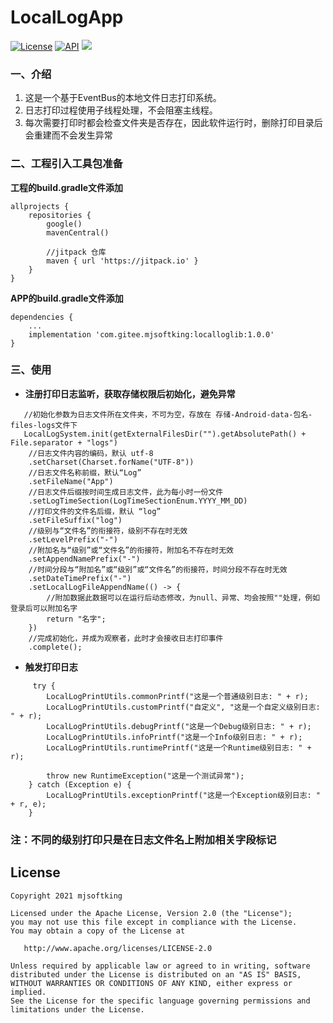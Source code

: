 # LocalLogApp
[![License](https://img.shields.io/badge/License%20-Apache%202-337ab7.svg)](https://www.apache.org/licenses/LICENSE-2.0)
[![API](https://img.shields.io/badge/API-16%2B-brightgreen.svg?style=flat)](https://android-arsenal.com/api?level=16)
[![](https://jitpack.io/v/com.gitee.mjsoftking/localloglib.svg)](https://jitpack.io/#com.gitee.mjsoftking/localloglib)

### 一、介绍
1. 这是一个基于EventBus的本地文件日志打印系统。
2. 日志打印过程使用子线程处理，不会阻塞主线程。
3. 每次需要打印时都会检查文件夹是否存在，因此软件运行时，删除打印目录后会重建而不会发生异常

### 二、工程引入工具包准备
**工程的build.gradle文件添加** 

```
allprojects {
    repositories {
        google()
        mavenCentral()

        //jitpack 仓库
        maven { url 'https://jitpack.io' }
    }
}
```

**APP的build.gradle文件添加** 
```
dependencies {
    ...
    implementation 'com.gitee.mjsoftking:localloglib:1.0.0'
}
```
### 三、使用

-  **注册打印日志监听，获取存储权限后初始化，避免异常** 

```
   //初始化参数为日志文件所在文件夹，不可为空，存放在 存储-Android-data-包名-files-logs文件下
   LocalLogSystem.init(getExternalFilesDir("").getAbsolutePath() + File.separator + "logs")
    //日志文件内容的编码，默认 utf-8
    .setCharset(Charset.forName("UTF-8"))
    //日志文件名称前缀，默认“Log”
    .setFileName("App")
    //日志文件后缀按时间生成日志文件，此为每小时一份文件
    .setLogTimeSection(LogTimeSectionEnum.YYYY_MM_DD)
    //打印文件的文件名后缀，默认 “log”
    .setFileSuffix("log")
    //级别与“文件名”的衔接符，级别不存在时无效
    .setLevelPrefix("-")
    //附加名与“级别”或“文件名”的衔接符，附加名不存在时无效
    .setAppendNamePrefix("-")
    //时间分段与“附加名”或“级别”或“文件名”的衔接符，时间分段不存在时无效
    .setDateTimePrefix("-")
    .setLocalLogFileAppendName(() -> {
        //附加数据此数据可以在运行后动态修改，为null、异常、均会按照""处理，例如登录后可以附加名字
        return "名字";
    })
    //完成初始化，并成为观察者，此时才会接收日志打印事件
    .complete();
```
-  **触发打印日志** 

```
     try {
        LocalLogPrintUtils.commonPrintf("这是一个普通级别日志: " + r);
        LocalLogPrintUtils.customPrintf("自定义", "这是一个自定义级别日志: " + r);
        LocalLogPrintUtils.debugPrintf("这是一个Debug级别日志: " + r);
        LocalLogPrintUtils.infoPrintf("这是一个Info级别日志: " + r);
        LocalLogPrintUtils.runtimePrintf("这是一个Runtime级别日志: " + r);

        throw new RuntimeException("这是一个测试异常");
    } catch (Exception e) {
        LocalLogPrintUtils.exceptionPrintf("这是一个Exception级别日志: " + r, e);
    }
```

### 注：不同的级别打印只是在日志文件名上附加相关字段标记


License
-------

    Copyright 2021 mjsoftking

    Licensed under the Apache License, Version 2.0 (the "License");
    you may not use this file except in compliance with the License.
    You may obtain a copy of the License at

       http://www.apache.org/licenses/LICENSE-2.0

    Unless required by applicable law or agreed to in writing, software
    distributed under the License is distributed on an "AS IS" BASIS,
    WITHOUT WARRANTIES OR CONDITIONS OF ANY KIND, either express or implied.
    See the License for the specific language governing permissions and
    limitations under the License.



